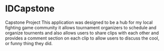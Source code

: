 # IDCapstone
Capstone Project
This application was designed to be a hub for my local fighting game community it allows tournament organizers to schedule and organize tournents and also allows users to share clips with each other and provides a comment section on each clip to allow users to discuss the cool, or funny thing they did.
